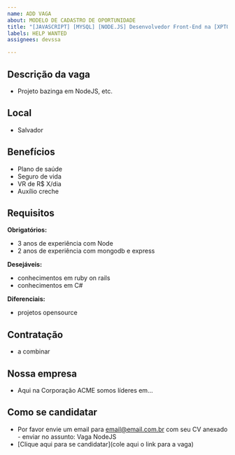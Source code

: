 ```yaml
---
name: ADD VAGA
about: MODELO DE CADASTRO DE OPORTUNIDADE
title: "[JAVASCRIPT] [MYSQL] [NODE.JS] Desenvolvedor Front-End na [XPTO]"
labels: HELP WANTED
assignees: devssa

---
```


<!-- 
==================================================
POR FAVOR, SÓ POSTE SE A VAGA FOR PARA SALVADOR E CIDADES VIZINHAS!



Use: "Desenvolvedor Front-end" ao invés de 
"Front-End Developer" \o/

Exemplo: `[JAVASCRIPT] [MYSQL] [NODE.JS] Desenvolvedor Front-End na [NOME DA EMPRESA]`
==================================================
-->

## Descrição da vaga

- Projeto bazinga em NodeJS, etc.

## Local

- Salvador 

## Benefícios

- Plano de saúde
- Seguro de vida
- VR de R$ X/dia
- Auxílio creche

## Requisitos

**Obrigatórios:**
- 3 anos de experiência com Node
- 2 anos de experiência com mongodb e express

**Desejáveis:**
- conhecimentos em ruby on rails
- conhecimentos em C#

**Diferenciais:**
- projetos opensource

## Contratação

- a combinar

## Nossa empresa

- Aqui na Corporação ACME somos líderes em...

## Como se candidatar

- Por favor envie um email para email@email.com.br com seu CV anexado - enviar no assunto: Vaga NodeJS
- [Clique aqui para se candidatar](cole aqui o link para a vaga)

